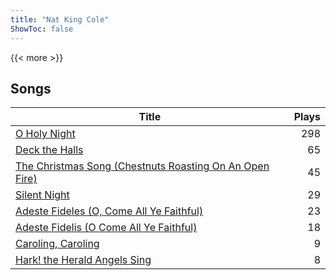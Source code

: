 ```yaml
---
title: "Nat King Cole"
ShowToc: false
---
```


{{< more >}}

## Songs
Title | Plays 
----- | -----: 
[O Holy Night](/songs/o-holy-night) | 298
[Deck the Halls](/songs/deck-the-halls) | 65
[The Christmas Song (Chestnuts Roasting On An Open Fire)](/songs/the-christmas-song-chestnuts-roasting-on-an-open-fire) | 45
[Silent Night](/songs/silent-night) | 29
[Adeste Fideles (O, Come All Ye Faithful)](/songs/adeste-fideles-o-come-all-ye-faithful) | 23
[Adeste Fidelis (O Come All Ye Faithful)](/songs/adeste-fidelis-o-come-all-ye-faithful) | 18
[Caroling, Caroling](/songs/caroling-caroling) | 9
[Hark! the Herald Angels Sing](/songs/hark-the-herald-angels-sing) | 8

